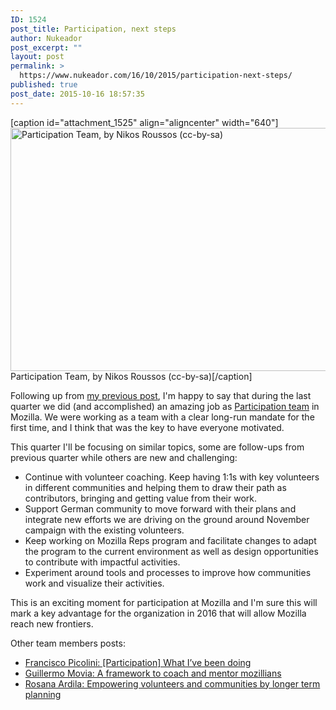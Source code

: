 ```yaml
---
ID: 1524
post_title: Participation, next steps
author: Nukeador
post_excerpt: ""
layout: post
permalink: >
  https://www.nukeador.com/16/10/2015/participation-next-steps/
published: true
post_date: 2015-10-16 18:57:35
---
```

[caption id="attachment_1525" align="aligncenter" width="640"]<a href="https://www.flickr.com/photos/comzeradd/21781383228/in/album-72157657180486473/"><img class="wp-image-1525 size-full" src="http://www.nukeador.com/wp-content/uploads/2015/10/participation-team.jpg" alt="Participation Team, by Nikos Roussos (cc-by-sa)" width="640" height="389" /></a> Participation Team, by Nikos Roussos (cc-by-sa)[/caption]

Following up from <a href="http://www.nukeador.com/28/08/2015/bringing-better-support-to-regional-communities/">my previous post</a>, I'm happy to say that during the last quarter we did (and accomplished) an amazing job as <a href="https://wiki.mozilla.org/Participation">Participation team</a> in Mozilla. We were working as a team with a clear long-run mandate for the first time, and I think that was the key to have everyone motivated.

This quarter I'll be focusing on similar topics, some are follow-ups from previous quarter while others are new and challenging:
<ul>
	<li>Continue with volunteer coaching. Keep having 1:1s with key volunteers in different communities and helping them to draw their path as contributors, bringing and getting value from their work.</li>
	<li>Support German community to move forward with their plans and integrate new efforts we are driving on the ground around November campaign with the existing volunteers.</li>
	<li>Keep working on Mozilla Reps program and facilitate changes to adapt the program to the current environment as well as design opportunities to contribute with impactful activities.</li>
	<li>Experiment around tools and processes to improve how communities work and visualize their activities.</li>
</ul>
This is an exciting moment for participation at Mozilla and I'm sure this will mark a key advantage for the organization in 2016 that will allow Mozilla reach new frontiers.

Other team members posts:
<ul>
	<li><a href="http://francjp.net/wp/2015/10/participation-what-ive-been-doing/">Francisco Picolini: [Participation] What I’ve been doing</a></li>
	<li><a href="http://unojoenelcielo.com.ar/remo/2015/10/16/a-framework-to-coach-and-mentor-mozillians/">Guillermo Movia: A framework to coach and mentor mozillians</a></li>
	<li><a href="http://ombrosa.co/2015/10/15/empowering-volunteers-and-communities-by-longer-term-planning/">Rosana Ardila: Empowering volunteers and communities by longer term planning</a></li>
</ul>